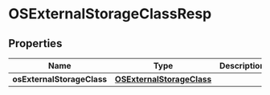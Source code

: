 # OSExternalStorageClassResp

## Properties
Name | Type | Description | Notes
------------ | ------------- | ------------- | -------------
**osExternalStorageClass** | [**OSExternalStorageClass**](OSExternalStorageClass.md) |  |  [optional]
